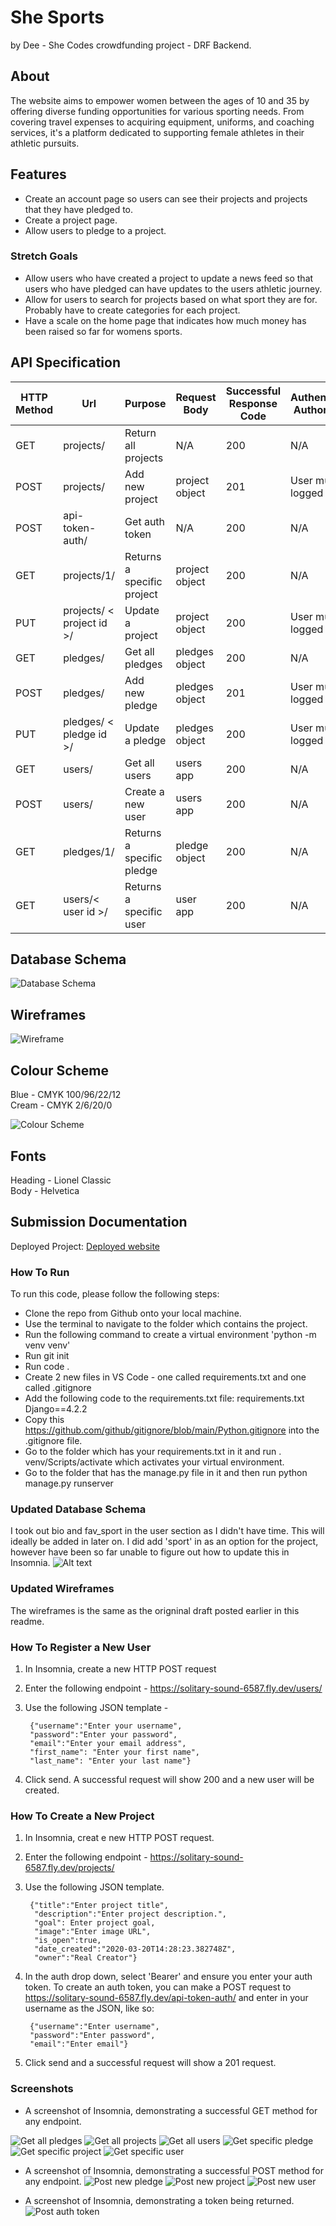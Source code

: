 # She Sports
by Dee - She Codes crowdfunding project - DRF Backend.

## About
The website aims to empower women between the ages of 10 and 35 by offering diverse funding opportunities for various sporting needs. From covering travel expenses to acquiring equipment, uniforms, and coaching services, it's a platform dedicated to supporting female athletes in their athletic pursuits.

## Features
* Create an account page so users can see their projects and projects that they have pledged to.
* Create a project page.
* Allow users to pledge to a project.

### Stretch Goals
* Allow users who have created a project to update a news feed so that users who have pledged can have updates to the users athletic journey.
* Allow for users to search for projects based on what sport they are for. Probably have to create categories for each project.
* Have a scale on the home page that indicates how much money has been raised so far for womens sports.

## API Specification

| HTTP Method | Url | Purpose | Request Body | Successful Response Code | Authentication <br /> Authorization
| --- | ------- | ------ | ---- | -----| ----|
| GET | projects/ | Return all projects | N/A | 200 | N/A |
| POST | projects/ | Add new project | project object | 201 | User must be logged in. |
| POST | api-token-auth/ | Get auth token | N/A | 200 | N/A |
| GET | projects/1/ | Returns a specific project | project object | 200 | N/A |
| PUT | projects/ < project id >/ | Update a project | project object | 200 | User must be logged in |
| GET | pledges/ | Get all pledges | pledges object | 200 | N/A |
| POST | pledges/ | Add new pledge | pledges object | 201 | User must be logged in |
| PUT | pledges/ < pledge id >/ | Update a pledge | pledges object | 200 | User must be logged in |
| GET | users/ | Get all users | users app | 200 | N/A|
| POST | users/ | Create a new user | users app | 200 | N/A|
| GET | pledges/1/ | Returns a specific pledge | pledge object | 200 | N/A|
| GET | users/< user id >/ | Returns a specific user | user app | 200 | N/A|

## Database Schema
![Database Schema](readme_imgs/database_schema.png)

## Wireframes
![Wireframe](readme_imgs/wireframe_1.png)

## Colour Scheme
Blue - CMYK 100/96/22/12<br>
Cream - CMYK 2/6/20/0

![Colour Scheme](readme_imgs/drf_colour.png)

## Fonts
Heading - Lionel Classic<br>
Body - Helvetica

## Submission Documentation

Deployed Project: [Deployed website](https://solitary-sound-6587.fly.dev/)

### How To Run

To run this code, please follow the following steps:

- Clone the repo from Github onto your local machine.
- Use the terminal to navigate to the folder which contains the project.
- Run the following command to create a virtual environment 'python -m venv venv'
- Run git init
- Run code .
- Create 2 new files in VS Code - one called requirements.txt and one called .gitignore
- Add the following code to the requirements.txt file: requirements.txt Django==4.2.2
- Copy this https://github.com/github/gitignore/blob/main/Python.gitignore into the .gitignore file.
- Go to the folder which has your requirements.txt in it and run  . venv/Scripts/activate which activates your virtual environment.
- Go to the folder that has the manage.py file in it and then run python manage.py runserver

### Updated Database Schema

I took out bio and fav_sport in the user section as I didn't have time. This will ideally be added in later on. I did add 'sport' in as an option for the project, however have been so far unable to figure out how to update this in Insomnia. 
![Alt text](readme_imgs/database_schema_updated.jpg)

### Updated Wireframes
The wireframes is the same as the origninal draft posted earlier in this readme.  

### How To Register a New User
1. In Insomnia, create a new HTTP POST request
2. Enter the following endpoint - https://solitary-sound-6587.fly.dev/users/
3. Use the following JSON template - 

	    {"username":"Enter your username",
	    "password":"Enter your password",
	    "email":"Enter your email address",
	    "first_name": "Enter your first name",
	    "last_name": "Enter your last name"}

4. Click send. A successful request will show 200 and a new user will be created.

### How To Create a New Project
1. In Insomnia, creat e new HTTP POST request. 
2. Enter the following endpoint - https://solitary-sound-6587.fly.dev/projects/
3. Use the following JSON template. 

        {"title":"Enter project title",
         "description":"Enter project description.",
         "goal": Enter project goal,
         "image":"Enter image URL",
         "is_open":true,
         "date_created":"2020-03-20T14:28:23.382748Z",
         "owner":"Real Creator"}

4. In the auth drop down, select 'Bearer' and ensure you enter your auth token. To create an auth token, you can make a POST request to https://solitary-sound-6587.fly.dev/api-token-auth/ and enter in your username as the JSON, like so: 

	    {"username":"Enter username",
	    "password":"Enter password",
	    "email":"Enter email"}

5. Click send and a successful request will show a 201 request. 


### Screenshots
*  A screenshot of Insomnia, demonstrating a successful GET method for any endpoint.

![Get all pledges](readme_imgs/get_allpledges.png)
![Get all projects](readme_imgs/get_allprojects.png)
![Get all users](readme_imgs/get_allusers.png)
![Get specific pledge](readme_imgs/get_specificpledge.png)
![Get specific project](readme_imgs/get_specificproject.png)
![Get specific user](readme_imgs/get_specificuser.png)

* A screenshot of Insomnia, demonstrating a successful POST method for any endpoint.
![Post new pledge](readme_imgs/post_newpledge.png)
![Post new project](readme_imgs/post_newproject.png)
![Post new user](readme_imgs/post_newuser.png)

* A screenshot of Insomnia, demonstrating a token being returned.
![Post auth token](readme_imgs/post_getauthtoken.png)
